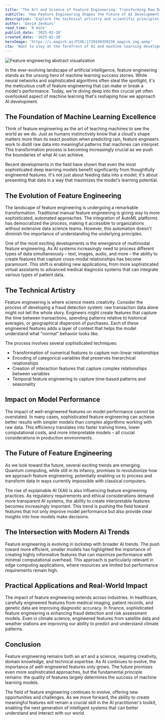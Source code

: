 ```yaml
---
title: 'The Art and Science of Feature Engineering: Transforming Raw Data into Machine Learning Gold'
subtitle: 'How Feature Engineering Shapes the Future of AI Development'
description: 'Explore the technical artistry and scientific principles behind feature engineering, the cornerstone of machine learning success. Discover how automated and multimodal approaches are reshaping AI and enhancing model performance across industries.'
author: 'David Jenkins'
read_time: '8 mins'
publish_date: '2025-02-10'
created_date: '2025-02-10'
heroImage: 'https://i.magick.ai/PIXE/1739199359256_magick_img.webp'
cta: 'Want to stay at the forefront of AI and machine learning developments? Follow us on LinkedIn for daily insights into the latest trends in feature engineering and artificial intelligence.'
---
```


![Feature engineering abstract visualization](https://i.magick.ai/PIXE/1739199359259_magick_img.webp)

In the ever-evolving landscape of artificial intelligence, feature engineering stands as the unsung hero of machine learning success stories. While neural networks and sophisticated algorithms often steal the spotlight, it's the meticulous craft of feature engineering that can make or break a model's performance. Today, we're diving deep into this crucial yet often overlooked aspect of machine learning that's reshaping how we approach AI development.

## The Foundation of Machine Learning Excellence

Think of feature engineering as the art of teaching machines to see the world as we do. Just as humans instinctively know that a cloud's shape matters more than its exact position when predicting rain, feature engineers work to distill raw data into meaningful patterns that machines can interpret. This transformation process is becoming increasingly crucial as we push the boundaries of what AI can achieve.

Recent developments in the field have shown that even the most sophisticated deep learning models benefit significantly from thoughtfully engineered features. It's not just about feeding data into a model; it's about presenting that data in a way that maximizes the model's learning potential.

## The Evolution of Feature Engineering

The landscape of feature engineering is undergoing a remarkable transformation. Traditional manual feature engineering is giving way to more sophisticated, automated approaches. The integration of AutoML platforms has democratized the process, making it accessible to organizations without extensive data science teams. However, this automation doesn't diminish the importance of understanding the underlying principles.

One of the most exciting developments is the emergence of multimodal feature engineering. As AI systems increasingly need to process different types of data simultaneously – text, images, audio, and more – the ability to create features that capture cross-modal relationships has become paramount. This shift is enabling new applications, from more sophisticated virtual assistants to advanced medical diagnosis systems that can integrate various types of patient data.

## The Technical Artistry

Feature engineering is where science meets creativity. Consider the process of developing a fraud detection system: raw transaction data alone might not tell the whole story. Engineers might create features that capture the time between transactions, spending patterns relative to historical averages, or geographical dispersion of purchases. Each of these engineered features adds a layer of context that helps the model understand what "normal" behavior looks like.

The process involves several sophisticated techniques:
- Transformation of numerical features to capture non-linear relationships
- Encoding of categorical variables that preserves hierarchical relationships
- Creation of interaction features that capture complex relationships between variables
- Temporal feature engineering to capture time-based patterns and seasonality

## Impact on Model Performance

The impact of well-engineered features on model performance cannot be overstated. In many cases, sophisticated feature engineering can achieve better results with simpler models than complex algorithms working with raw data. This efficiency translates into faster training times, lower computational costs, and more interpretable models – all crucial considerations in production environments.

## The Future of Feature Engineering

As we look toward the future, several exciting trends are emerging. Quantum computing, while still in its infancy, promises to revolutionize how we approach feature engineering, potentially enabling us to process and transform data in ways currently impossible with classical computers.

The rise of explainable AI (XAI) is also influencing feature engineering practices. As regulatory requirements and ethical considerations demand more transparent AI systems, the ability to create interpretable features becomes increasingly important. This trend is pushing the field toward features that not only improve model performance but also provide clear insights into how models make decisions.

## The Intersection with Modern AI Trends

Feature engineering is evolving in lockstep with broader AI trends. The push toward more efficient, smaller models has highlighted the importance of creating highly informative features that can maximize performance with minimal computational overhead. This approach is particularly relevant in edge computing applications, where resources are limited but performance requirements remain high.

## Practical Applications and Real-World Impact

The impact of feature engineering extends across industries. In healthcare, carefully engineered features from medical imaging, patient records, and genetic data are improving diagnostic accuracy. In finance, sophisticated feature engineering is enhancing fraud detection and risk assessment models. Even in climate science, engineered features from satellite data and weather stations are improving our ability to predict and understand climate patterns.

## Conclusion

Feature engineering remains both an art and a science, requiring creativity, domain knowledge, and technical expertise. As AI continues to evolve, the importance of well-engineered features only grows. The future promises even more sophisticated approaches, but the fundamental principle remains: the quality of features largely determines the success of machine learning models.

The field of feature engineering continues to evolve, offering new opportunities and challenges. As we move forward, the ability to create meaningful features will remain a crucial skill in the AI practitioner's toolkit, enabling the next generation of intelligent systems that can better understand and interact with our world.